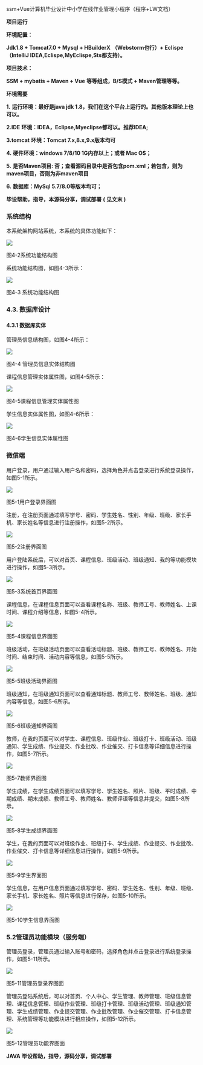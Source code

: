 ssm+Vue计算机毕业设计中小学在线作业管理小程序（程序+LW文档）

**项目运行**

**环境配置：**

**Jdk1.8 + Tomcat7.0 + Mysql + HBuilderX** **（Webstorm也行）+ Eclispe（IntelliJ
IDEA,Eclispe,MyEclispe,Sts都支持）。**

**项目技术：**

**SSM + mybatis + Maven + Vue** **等等组成，B/S模式 + Maven管理等等。**

**环境需要**

**1.** **运行环境：最好是java jdk 1.8，我们在这个平台上运行的。其他版本理论上也可以。**

**2.IDE** **环境：IDEA，Eclipse,Myeclipse都可以。推荐IDEA;**

**3.tomcat** **环境：Tomcat 7.x,8.x,9.x版本均可**

**4.** **硬件环境：windows 7/8/10 1G内存以上；或者 Mac OS；**

**5.** **是否Maven项目: 否；查看源码目录中是否包含pom.xml；若包含，则为maven项目，否则为非maven项目**

**6.** **数据库：MySql 5.7/8.0等版本均可；**

**毕设帮助，指导，本源码分享，调试部署** **(** **见文末** **)**

### 系统结构

本系统架构网站系统，本系统的具体功能如下：

![](./res/cbe82a9949cc4944b8b3a38afb123322.png)

图4-2系统功能结构图

系统功能结构图，如图4-3所示：

![](./res/f1ff6e03d8564db28f86c1061a70a9b0.png)

图4-3 系统功能结构图

### 4.3. 数据库设计

#### 4.3.1 数据库实体

管理员信息结构图，如图4-4所示：

![](./res/0141434fd466455cabc3f0b8163f85bf.png)

图4-4 管理员信息实体结构图

课程信息管理实体属性图，如图4-5所示：

![](./res/5ed0b22e3fa44cafbeb70c59d304d75f.png)

图4-5课程信息管理实体属性图

学生信息实体属性图，如图4-6所示：

![](./res/f7a08b58de2d420aa5a03352e19facd2.png)

图4-6学生信息实体属性图

### 微信端

用户登录，用户通过输入用户名和密码，选择角色并点击登录进行系统登录操作，如图5-1所示。

![](./res/96ac75889a04461cb17f15d140e51b26.png)

图5-1用户登录界面图

注册，在注册页面通过填写学号、密码、学生姓名、性别、年级、班级、家长手机、家长姓名等信息进行注册操作，如图5-2所示。

![](./res/4ad1c6b90f4f40a08c87e78f144368a7.png)

图5-2注册界面图

用户登陆系统后，可以对首页、课程信息、班级活动、班级通知、我的等功能模块进行操作，如图5-3所示。

![](./res/6cf38f45bdd3457e9dfb0a563dedd212.png)

图5-3系统首页界面图

课程信息，在课程信息页面可以查看课程名称、班级、教师工号、教师姓名、上课时间、课程介绍等信息，如图5-4所示。

![](./res/def75afd48dc42ffbe3ce60fd336b138.png)

图5-4课程信息界面图

班级活动，在班级活动页面可以查看活动标题、班级、教师工号、教师姓名、开始时间、结束时间、活动内容等信息，如图5-5所示。

![](./res/8ac8845a283540fe8d15d117376c5340.png)

图5-5班级活动界面图

班级通知，在班级通知页面可以查看通知标题、教师工号、教师姓名、班级、通知内容等信息，如图5-6所示。

![](./res/0828e14b86d340a5ae9a422e5f4fc411.png)

图5-6班级通知界面图

教师，在我的页面可以对学生、课程信息、班级作业、班级打卡、班级活动、班级通知、学生成绩、作业提交、作业批改、作业催交、打卡信息等详细信息进行操作，如图5-7所示。

![](./res/f43a445420c1414f9f0236501d1a0e72.png)

图5-7教师界面图

学生成绩，在学生成绩页面可以填写学号、学生姓名、照片、班级、平时成绩、中期成绩、期末成绩、教师工号、教师姓名、教师评语等信息并提交，如图5-8所示。

![](./res/b70f5efa4bc2416aa6b2a8c2abab56d6.png)

图5-8学生成绩界面图

学生，在我的页面可以对班级作业、班级打卡、学生成绩、作业提交、作业批改、作业催交、打卡信息等详细信息进行操作，如图5-9所示。

![](./res/acf16e4b1fa64d1697259b482636bede.png)

图5-9学生界面图

学生信息，在用户信息页面通过填写学号、密码、学生姓名、性别、年级、班级、家长手机、家长姓名、照片等信息进行保存，如图5-10所示。

![](./res/4d3f4e6928d44ab29fd61f9d101a4e9e.png)

图5-10学生信息界面图

### 5.2管理员功能模块（服务端）

管理员登录，管理员通过输入账号和密码，选择角色并点击登录进行系统登录操作，如图5-11所示。

![](./res/f65259ff4ff946bf856a42c35bfa30fd.png)

图5-11管理员登录界图面

管理员登陆系统后，可以对首页、个人中心、学生管理、教师管理、班级信息管理、课程信息管理、班级作业管理、班级打卡管理、班级活动管理、班级通知管理、学生成绩管理、作业提交管理、作业批改管理、作业催交管理、打卡信息管理、系统管理等功能模块进行相应操作，如图5-12所示。

![](./res/bbb9c01d030649168aafffd70628d1c1.png)

图5-12管理员功能界图面

**JAVA** **毕设帮助，指导，源码分享，调试部署**


